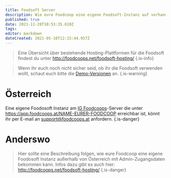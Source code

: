 ```yaml
---
title: Foodsoft Server
description: Wie eure Foodcoop eine eigene Foodsoft-Instanz auf vorhandenen Servern bekommt
published: true
date: 2021-11-28T10:53:35.610Z
tags: 
editor: markdown
dateCreated: 2021-05-10T12:15:44.957Z
---
```



> 
> Eine Übersicht über bestehende Hosting-Plattformen für die Foodsoft findest du unter http://foodcoops.net/foodsoft-hosting/
{.is-info}


> Wenn ihr euch noch nicht sicher seid, ob ihr die Foodsoft verwenden wollt, schaut euch bitte die [Demo-Versionen](/de/documentation/admin/foodsoft-demo) an.
{.is-warning}

# Österreich
Eine eigene Foodosoft Instanz am [IG Foodcoops](https://foodcoops.at/)-Server die unter https://app.foodcoops.at/NAME-EURER-FOODCOOP erreichbar ist, könnt ihr per E-mail an support@foodcoops.at anfordern. 
{.is-danger}

# Anderswo
> Hier sollte eine Beschreibung folgen, wie eure Foodcoop eine eigene Foodosoft Instanz außerhalb von Österreich mit Admin-Zugangsdaten bekommen kann. Infos dazu gibt es auch hier: http://foodcoops.net/foodsoft-hosting/
{.is-danger}